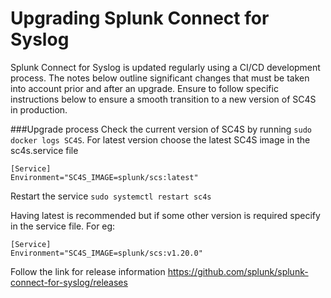 # Upgrading Splunk Connect for Syslog

Splunk Connect for Syslog is updated regularly using a CI/CD development process.  The notes below outline significant changes that
must be taken into account prior and after an upgrade.  Ensure to follow specific instructions below to ensure a smooth transition to
a new version of SC4S in production.

###Upgrade process
Check the current version of SC4S by running ```sudo docker logs SC4S```. For latest version choose the latest SC4S image in the sc4s.service file
```
[Service]
Environment="SC4S_IMAGE=splunk/scs:latest"
```
Restart the service
```sudo systemctl restart sc4s```

Having latest is recommended but if some other version is required specify in the service file. For eg:
```
[Service]
Environment="SC4S_IMAGE=splunk/scs:v1.20.0"
```
Follow the link for release information  https://github.com/splunk/splunk-connect-for-syslog/releases